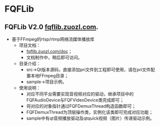 # FQFLib
## FQFLib V2.0 [fqflib.zuozl.com](http://fqflib.zuozl.com).
* 基于FFmpeg的rtsp/rtmp网络流媒体播放库
	* 项目文档：
		* [fqflib.zuozl.com/doc](http://fqflib.zuozl.com/index.php/document/)；
		* 文档制作中，稍后即可访问。
	* 目录介绍：
		* src->Qt版本源码，直接添加pri文件到工程即可使用，请在pri文件配置本地FFmpeg目录；
		* sample->项目示例。
	* 使用说明：
		* 对应不同平台需要实现音视频对应的驱动，继承项目中的FQFAudioDevice与FQFVideoDevice类完成即可；
		* 将对应的对象指针通过FQFDemuxThread构造函数即可；
		* FQFDemuxThread为顶层操作类，实例化该类即可完成对应功能；
		* sample中有qt音频播放驱动及qtquick视频（图片）传递驱动示例。